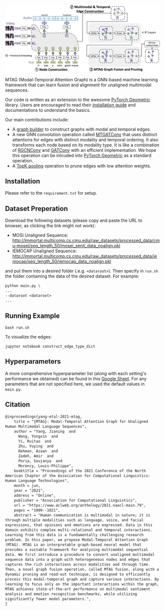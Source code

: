 ![](overview.png)

MTAG (Modal-Temporal Attention Graph) is a GNN-based machine learning framework that can learn fusion and alignment for unaligned multimodal sequences.

Our code is written as an extension to the awesome [PyTorch Geometric](https://github.com/rusty1s/pytorch_geometric) library. Users are encouraged to read their [installation guide](https://pytorch-geometric.readthedocs.io/en/latest/notes/installation.html) and documentations to understand the basics.

Our main contributions include:
 - A [graph builder](https://github.com/jedyang97/MTAG/blob/main/graph_model/graph_builder.py) to construct graphs with modal and temporal edges.
 - A new GNN convolution operation called [MTGATConv](https://github.com/jedyang97/MTAG/blob/main/graph_model/mtgat_conv.py) that uses distinct attentions for edges with distinct modality and temporal ordering. It also transforms each node based on its modality type. It is like a combination of [RGCNConv](https://pytorch-geometric.readthedocs.io/en/latest/modules/nn.html#torch_geometric.nn.conv.RGCNConv) and [GATConv](https://pytorch-geometric.readthedocs.io/en/latest/modules/nn.html#torch_geometric.nn.conv.GATConv) with an efficient implementation. We hope this operation can be inlcuded into [PyTorch Geometric](https://github.com/rusty1s/pytorch_geometric) as a standard operation.
 - A [TopK pooling](https://github.com/jedyang97/MTAG/blob/main/graph_model/pooling.py) operation to prune edges with low attention weights.
## Installation

Please refer to the `requirement.txt` for setup.

## Dataset Preperation
Download the following datasets (please copy and paste the URL to browser, as clicking the link might not work):

- MOSI Unaligned Sequence: http://immortal.multicomp.cs.cmu.edu/raw_datasets/processed_data/cmu-mosei/seq_length_50/mosei_senti_data_noalign.pkl
- IEMOCAP Unaligned Sequence: http://immortal.multicomp.cs.cmu.edu/raw_datasets/processed_data/iemocap/seq_length_50/iemocap_data_noalign.pkl 

and put them into a desired folder (.e.g. ```<dataroot>```). Then specify in ```run.sh``` the folder containing the data of the desired dataset. For example:


```
python main.py \
...
--dataroot <dataroot>
...
```    

## Running Example

```
bash run.sh
```

To visualize the edges:
```
jupyter notebook construct_edge_type_dict
```

## Hyperparameters

A more comprehensive hyperparameter list (along with each setting's performance we obtained) can be found in this [Google Sheet](https://docs.google.com/spreadsheets/d/1Jbp7VOKnMkRJBAGi2gomK5AFPGZQLGUezFqAPWJWk80/edit?usp=sharing). For any parameters that are not specified here, we used the default values in `main.py`.

## Citation

```
@inproceedings{yang-etal-2021-mtag,
    title = "{MTAG}: Modal-Temporal Attention Graph for Unaligned Human Multimodal Language Sequences",
    author = "Yang, Jianing  and
      Wang, Yongxin  and
      Yi, Ruitao  and
      Zhu, Yuying  and
      Rehman, Azaan  and
      Zadeh, Amir  and
      Poria, Soujanya  and
      Morency, Louis-Philippe",
    booktitle = "Proceedings of the 2021 Conference of the North American Chapter of the Association for Computational Linguistics: Human Language Technologies",
    month = jun,
    year = "2021",
    address = "Online",
    publisher = "Association for Computational Linguistics",
    url = "https://www.aclweb.org/anthology/2021.naacl-main.79",
    pages = "1009--1021",
    abstract = "Human communication is multimodal in nature; it is through multiple modalities such as language, voice, and facial expressions, that opinions and emotions are expressed. Data in this domain exhibits complex multi-relational and temporal interactions. Learning from this data is a fundamentally challenging research problem. In this paper, we propose Modal-Temporal Attention Graph (MTAG). MTAG is an interpretable graph-based neural model that provides a suitable framework for analyzing multimodal sequential data. We first introduce a procedure to convert unaligned multimodal sequence data into a graph with heterogeneous nodes and edges that captures the rich interactions across modalities and through time. Then, a novel graph fusion operation, called MTAG fusion, along with a dynamic pruning and read-out technique, is designed to efficiently process this modal-temporal graph and capture various interactions. By learning to focus only on the important interactions within the graph, MTAG achieves state-of-the-art performance on multimodal sentiment analysis and emotion recognition benchmarks, while utilizing significantly fewer model parameters.",
}
```
